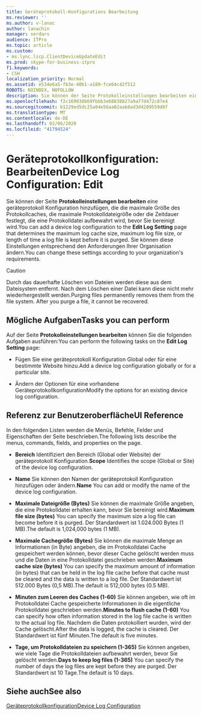 ```yaml
---
title: Geräteprotokoll-Konfigurations Bearbeitung
ms.reviewer: ''
ms.author: v-lanac
author: lanachin
manager: serdars
audience: ITPro
ms.topic: article
ms.custom:
- ms.lync.lscp.ClientDeviceUpdateEdit
ms.prod: skype-for-business-itpro
f1.keywords:
- CSH
localization_priority: Normal
ms.assetid: e534e6a5-fb3e-40b1-a189-fce64c42f512
ROBOTS: NOINDEX, NOFOLLOW
description: Sie können der Seite Protokolleinstellungen bearbeiten eine geräteprotokoll Konfiguration hinzufügen, die die maximale Größe des Protokollcaches, die maximale Protokolldateigröße oder die Zeitdauer festlegt, die eine Protokolldatei aufbewahrt wird, bevor Sie bereinigt wird. Sie können diese Einstellungen entsprechend den Anforderungen Ihrer Organisation ändern.
ms.openlocfilehash: f2c169038b69fbbb3e68838827a9a77d472c87e4
ms.sourcegitcommit: b1229ed5dc25a04e56aa02aab8ad3d4209559d8f
ms.translationtype: MT
ms.contentlocale: de-DE
ms.lasthandoff: 02/06/2020
ms.locfileid: "41794524"
---
```

# <a name="device-log-configuration-edit"></a><span data-ttu-id="c705e-104">Geräteprotokollkonfiguration: Bearbeiten</span><span class="sxs-lookup"><span data-stu-id="c705e-104">Device Log Configuration: Edit</span></span>
 
<span data-ttu-id="c705e-105">Sie können der Seite **Protokolleinstellungen bearbeiten** eine geräteprotokoll Konfiguration hinzufügen, die die maximale Größe des Protokollcaches, die maximale Protokolldateigröße oder die Zeitdauer festlegt, die eine Protokolldatei aufbewahrt wird, bevor Sie bereinigt wird.</span><span class="sxs-lookup"><span data-stu-id="c705e-105">You can add a device log configuration to the **Edit Log Setting** page that determines the maximum log cache size, maximum log file size, or length of time a log file is kept before it is purged.</span></span> <span data-ttu-id="c705e-106">Sie können diese Einstellungen entsprechend den Anforderungen Ihrer Organisation ändern.</span><span class="sxs-lookup"><span data-stu-id="c705e-106">You can change these settings according to your organization's requirements.</span></span>
  
> [!CAUTION]
> <span data-ttu-id="c705e-p103">Durch das dauerhafte Löschen von Dateien werden diese aus dem Dateisystem entfernt. Nach dem Löschen einer Datei kann diese nicht mehr wiederhergestellt werden.</span><span class="sxs-lookup"><span data-stu-id="c705e-p103">Purging files permanently removes them from the file system. After you purge a file, it cannot be recovered.</span></span> 
  
## <a name="tasks-you-can-perform"></a><span data-ttu-id="c705e-109">Mögliche Aufgaben</span><span class="sxs-lookup"><span data-stu-id="c705e-109">Tasks you can perform</span></span>

<span data-ttu-id="c705e-110">Auf der Seite **Protokolleinstellungen bearbeiten** können Sie die folgenden Aufgaben ausführen:</span><span class="sxs-lookup"><span data-stu-id="c705e-110">You can perform the following tasks on the **Edit Log Setting** page:</span></span>
  
- <span data-ttu-id="c705e-111">Fügen Sie eine geräteprotokoll Konfiguration Global oder für eine bestimmte Website hinzu.</span><span class="sxs-lookup"><span data-stu-id="c705e-111">Add a device log configuration globally or for a particular site.</span></span>
    
- <span data-ttu-id="c705e-112">Ändern der Optionen für eine vorhandene Geräteprotokollkonfiguration</span><span class="sxs-lookup"><span data-stu-id="c705e-112">Modify the options for an existing device log configuration.</span></span>
    
## <a name="ui-reference"></a><span data-ttu-id="c705e-113">Referenz zur Benutzeroberfläche</span><span class="sxs-lookup"><span data-stu-id="c705e-113">UI Reference</span></span>

<span data-ttu-id="c705e-114">In den folgenden Listen werden die Menüs, Befehle, Felder und Eigenschaften der Seite beschrieben.</span><span class="sxs-lookup"><span data-stu-id="c705e-114">The following lists describe the menus, commands, fields, and properties on the page.</span></span>
  
- <span data-ttu-id="c705e-115">**Bereich** Identifiziert den Bereich (Global oder Website) der geräteprotokoll Konfiguration.</span><span class="sxs-lookup"><span data-stu-id="c705e-115">**Scope** Identifies the scope (Global or Site) of the device log configuration.</span></span>
    
- <span data-ttu-id="c705e-116">**Name** Sie können den Namen der geräteprotokoll Konfiguration hinzufügen oder ändern.</span><span class="sxs-lookup"><span data-stu-id="c705e-116">**Name** You can add or modify the name of the device log configuration.</span></span>
    
- <span data-ttu-id="c705e-117">**Maximale Dateigröße (Bytes)** Sie können die maximale Größe angeben, die eine Protokolldatei erhalten kann, bevor Sie bereinigt wird.</span><span class="sxs-lookup"><span data-stu-id="c705e-117">**Maximum file size (bytes)** You can specify the maximum size a log file can become before it is purged.</span></span> <span data-ttu-id="c705e-118">Der Standardwert ist 1.024.000 Bytes (1 MB).</span><span class="sxs-lookup"><span data-stu-id="c705e-118">The default is 1,024,000 bytes (1 MB).</span></span>
    
- <span data-ttu-id="c705e-119">**Maximale Cachegröße (Bytes)** Sie können die maximale Menge an Informationen (in Byte) angeben, die im Protokolldatei Cache gespeichert werden können, bevor dieser Cache gelöscht werden muss und die Daten in eine Protokolldatei geschrieben werden.</span><span class="sxs-lookup"><span data-stu-id="c705e-119">**Maximum cache size (bytes)** You can specify the maximum amount of information (in bytes) that can be held in the log file cache before that cache must be cleared and the data is written to a log file.</span></span> <span data-ttu-id="c705e-120">Der Standardwert ist 512.000 Bytes (0,5 MB).</span><span class="sxs-lookup"><span data-stu-id="c705e-120">The default is 512,000 bytes (0.5 MB).</span></span>
    
- <span data-ttu-id="c705e-121">**Minuten zum Leeren des Caches (1-60)** Sie können angeben, wie oft im Protokolldatei Cache gespeicherte Informationen in die eigentliche Protokolldatei geschrieben werden.</span><span class="sxs-lookup"><span data-stu-id="c705e-121">**Minutes to flush cache (1-60)** You can specify how often information stored in the log file cache is written to the actual log file.</span></span> <span data-ttu-id="c705e-122">Nachdem die Daten protokolliert wurden, wird der Cache gelöscht.</span><span class="sxs-lookup"><span data-stu-id="c705e-122">After the data is logged, the cache is cleared.</span></span> <span data-ttu-id="c705e-123">Der Standardwert ist fünf Minuten.</span><span class="sxs-lookup"><span data-stu-id="c705e-123">The default is five minutes.</span></span>
    
- <span data-ttu-id="c705e-124">**Tage, um Protokolldateien zu speichern (1-365)** Sie können angeben, wie viele Tage die Protokolldateien aufbewahrt werden, bevor Sie gelöscht werden.</span><span class="sxs-lookup"><span data-stu-id="c705e-124">**Days to keep log files (1-365)** You can specify the number of days the log files are kept before they are purged.</span></span> <span data-ttu-id="c705e-125">Der Standardwert ist 10 Tage.</span><span class="sxs-lookup"><span data-stu-id="c705e-125">The default is 10 days.</span></span>
    
## <a name="see-also"></a><span data-ttu-id="c705e-126">Siehe auch</span><span class="sxs-lookup"><span data-stu-id="c705e-126">See also</span></span>

[<span data-ttu-id="c705e-127">Geräteprotokollkonfiguration</span><span class="sxs-lookup"><span data-stu-id="c705e-127">Device Log Configuration</span></span>](ms.lync.lscp.ClientDeviceCfgMain.md)

